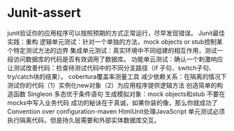 # Junit-assert
junit验证你的应用程序可以按照预期的方式正常运行，尽早发现错误。
Junit最佳实践：重构
逻辑单元测试：针对一个单独的方法，mock objects or stub控制某个特定测试方法的边界
集成单元测试：真实环境中不同组建的相互作用，测试一段访问数据库的代码是否有效调用了数据库。
功能单云测试：确认一个刺激响应
让测试改善代码：检查待测试代码中的不同分支路径（if 子句、switch子句、try/catch块的结果）。
cobertura覆盖率测量工具
减少依赖关系：在隔离的情况下测试你的代码（1）实例化new对象（2）为应用程序提供逻辑方法
创造简单的构造函数
Singleon
多态优于条件语句
生成模拟对象：mock objects和stub
不要在mocks中写入业务代码
成功的秘诀在于真诚，如果你装的像，那么你就成功了
Convention over configuration-maven
HtmlUnit处理JavaScript
单元测试必须执行隔离代码，但是持久层需要和外部实体数据库交互。
